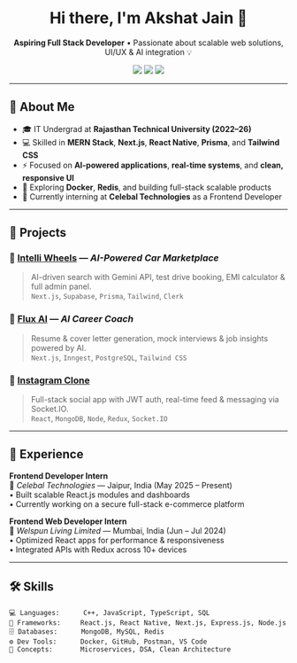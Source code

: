 <h1 align="center">Hi there, I'm Akshat Jain 👋</h1>

<p align="center">
  <b>Aspiring Full Stack Developer</b> • Passionate about scalable web solutions, UI/UX & AI integration 💡
</p>

<p align="center">
  <a href="mailto:akshatjain70233@gmail.com"><img src="https://img.shields.io/badge/Gmail-akshatjain70233@gmail.com-red?style=flat&logo=gmail"></a>
  <a href="https://www.linkedin.com/in/withakshat/"><img src="https://img.shields.io/badge/LinkedIn-withakshat-blue?style=flat&logo=linkedin"></a>
  <a href="https://akshat-jain-portfolio.netlify.app"><img src="https://img.shields.io/badge/Portfolio-akshat--jain--portfolio.netlify.app-9cf?style=flat&logo=vercel"></a>
</p>

---

## 🧠 About Me

- 🎓 IT Undergrad at **Rajasthan Technical University (2022–26)**
- 💻 Skilled in **MERN Stack**, **Next.js**, **React Native**, **Prisma**, and **Tailwind CSS**
- ⚡ Focused on **AI-powered applications**, **real-time systems**, and **clean, responsive UI**
- 🔄 Exploring **Docker**, **Redis**, and building full-stack scalable products
- 🌱 Currently interning at **Celebal Technologies** as a Frontend Developer

---

## 🚀 Projects

### 🔹 [Intelli Wheels](https://intelli-wheels-akshat.vercel.app/) — *AI-Powered Car Marketplace*
> AI-driven search with Gemini API, test drive booking, EMI calculator & full admin panel.  
> `Next.js`, `Supabase`, `Prisma`, `Tailwind`, `Clerk`

### 🔹 [Flux AI](https://flux-ai-akshat.vercel.app/) — *AI Career Coach*
> Resume & cover letter generation, mock interviews & job insights powered by AI.  
> `Next.js`, `Inngest`, `PostgreSQL`, `Tailwind CSS`

### 🔹 [Instagram Clone](https://social-media-mern-project.onrender.com/)
> Full-stack social app with JWT auth, real-time feed & messaging via Socket.IO.  
> `React`, `MongoDB`, `Node`, `Redux`, `Socket.IO`

---

## 🏢 Experience

**Frontend Developer Intern**  
🔹 *Celebal Technologies* — Jaipur, India (May 2025 – Present)  
• Built scalable React.js modules and dashboards  
• Currently working on a secure full-stack e-commerce platform

**Frontend Web Developer Intern**  
🔹 *Welspun Living Limited* — Mumbai, India (Jun – Jul 2024)  
• Optimized React apps for performance & responsiveness  
• Integrated APIs with Redux across 10+ devices

---

## 🛠️ Skills

```text
💻 Languages:      C++, JavaScript, TypeScript, SQL
🧰 Frameworks:     React.js, React Native, Next.js, Express.js, Node.js
🗄️ Databases:      MongoDB, MySQL, Redis
⚙️ Dev Tools:      Docker, GitHub, Postman, VS Code
🧠 Concepts:       Microservices, DSA, Clean Architecture
